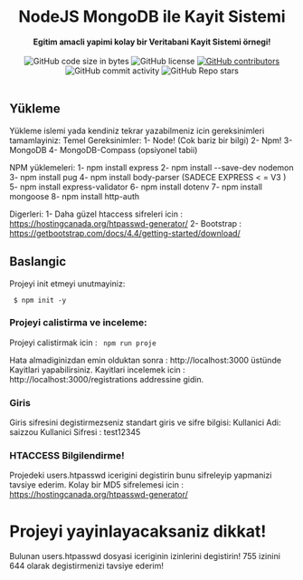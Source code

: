 <h1 align="center">NodeJS MongoDB ile Kayit Sistemi</h1>

<div align="center">
  <strong>Egitim amacli yapimi kolay bir Veritabani Kayit Sistemi örnegi!</strong>
</div>

<br />

<div align="center">
  <img alt="GitHub code size in bytes" src="https://img.shields.io/github/languages/code-size/Saizzou/NodeJS_Kayit_Veritabani">
  <img alt="GitHub license" src="https://img.shields.io/github/license/Saizzou/NodeJS_Kayit_Veritabani">
  <a href="https://github.com/Saizzou/NodeJS_Kayit_Veritabaniy/graphs/contributors"><img alt="GitHub contributors" src="https://img.shields.io/github/contributors/Saizzou/NodeJS_Kayit_Veritabani"></a>
  <img alt="GitHub commit activity" src="https://img.shields.io/github/commit-activity/m/Saizzou/NodeJS_Kayit_Veritabani">
  <img alt="GitHub Repo stars" src="https://img.shields.io/github/stars/Saizzou/NodeJS_Kayit_Veritabani">
</div>

<br />

## Yükleme
Yükleme islemi yada kendiniz tekrar yazabilmeniz icin gereksinimleri tamamlayiniz:
Temel Gereksinimler:
1- Node! (Cok bariz bir bilgi)
2- Npm!
3- MongoDB
4- MongoDB-Compass (opsiyonel tabii)

NPM yüklemeleri:
1- npm install express
2- npm install --save-dev nodemon
3- npm install pug
4- npm install body-parser (SADECE EXPRESS < = V3 ) 
5- npm install express-validator
6- npm install dotenv
7- npm install mongoose
8- npm install http-auth

Digerleri:
1- Daha güzel htaccess sifreleri icin : https://hostingcanada.org/htpasswd-generator/
2- Bootstrap : https://getbootstrap.com/docs/4.4/getting-started/download/

## Baslangic
Projeyi init etmeyi unutmayiniz:

``` $ npm init -y```

### Projeyi calistirma ve inceleme:

Projeyi calistirmak icin :
``` npm run proje```

Hata almadiginizdan emin olduktan sonra : http://localhost:3000 üstünde Kayitlari yapabilirsiniz. Kayitlari incelemek icin : http://localhost:3000/registrations addressine gidin. 

### Giris
Giris sifresini degistirmezseniz standart giris ve sifre bilgisi:
Kullanici Adi: saizzou
Kullanici Sifresi : test12345

### HTACCESS Bilgilendirme!
Projedeki users.htpasswd icerigini degistirin bunu sifreleyip yapmanizi tavsiye ederim. Kolay bir MD5 sifrelemesi icin : 
https://hostingcanada.org/htpasswd-generator/

# Projeyi yayinlayacaksaniz dikkat!
Bulunan users.htpasswd dosyasi iceriginin izinlerini degistirin! 755 izinini 644 olarak degistirmenizi tavsiye ederim!
